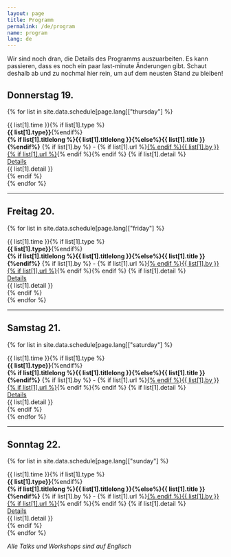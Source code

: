 ```yaml
---
layout: page
title: Programm
permalink: /de/program
name: program
lang: de
---
```




Wir sind noch dran, die Details des Programms auszuarbeiten. Es kann passieren, dass es noch ein paar last-minute Änderungen gibt. Schaut deshalb ab und zu nochmal hier rein, um auf dem neusten Stand zu bleiben!

## Donnerstag 19.

{% for list in site.data.schedule[page.lang]["thursday"] %}
<div class="row talk-list{% if list[1].type %} special{%endif%}">
  <div class="third">
  	{{ list[1].time }}{% if list[1].type %}<br><b>
  	{{ list[1].type}}</b>{%endif%}
  </div>
  <div class="two-third">
  	<b>{% if list[1].titlelong %}{{ list[1].titlelong }}{%else%}{{ list[1].title }}{%endif%}</b> {% if list[1].by %} - {% if list[1].url %}<a target='_blank' href="{{ list[1].url }}">{% endif %}{{ list[1].by }}{% if list[1].url %}</a>{% endif %}{% endif %}
  	{% if list[1].detail %}<br><a class="expander" href="#">Details</a>
		<div class="content-exp">
		    {{ list[1].detail }}
		</div>{% endif %}
  </div>
</div>
{% endfor %}

----

## Freitag 20.

{% for list in site.data.schedule[page.lang]["friday"] %}
<div class="row talk-list{% if list[1].type %} special{%endif%}">
  <div class="third">
  	{{ list[1].time }}{% if list[1].type %}<br><b>
  	{{ list[1].type}}</b>{%endif%}
  </div>
  <div class="two-third">
  	<b>{% if list[1].titlelong %}{{ list[1].titlelong }}{%else%}{{ list[1].title }}{%endif%}</b> {% if list[1].by %} - {% if list[1].url %}<a target='_blank' href="{{ list[1].url }}">{% endif %}{{ list[1].by }}{% if list[1].url %}</a>{% endif %}{% endif %}
  	{% if list[1].detail %}<br><a class="expander" href="#">Details</a>
		<div class="content-exp">
		    {{ list[1].detail }}
		</div>{% endif %}
  </div>
</div>
{% endfor %}

----

## Samstag 21.

{% for list in site.data.schedule[page.lang]["saturday"] %}
<div class="row talk-list{% if list[1].type %} special{%endif%}">
  <div class="third">
  	{{ list[1].time }}{% if list[1].type %}<br><b>
  	{{ list[1].type}}</b>{%endif%}
  </div>
  <div class="two-third">
  	<b>{% if list[1].titlelong %}{{ list[1].titlelong }}{%else%}{{ list[1].title }}{%endif%}</b> {% if list[1].by %} - {% if list[1].url %}<a target='_blank' href="{{ list[1].url }}">{% endif %}{{ list[1].by }}{% if list[1].url %}</a>{% endif %}{% endif %}
  	{% if list[1].detail %}<br><a class="expander" href="#">Details</a>
		<div class="content-exp">
		    {{ list[1].detail }}
		</div>{% endif %}
  </div>
</div>
{% endfor %}

----

## Sonntag 22.

{% for list in site.data.schedule[page.lang]["sunday"] %}
<div class="row talk-list{% if list[1].type %} special{%endif%}">
  <div class="third">
  	{{ list[1].time }}{% if list[1].type %}<br><b>
  	{{ list[1].type}}</b>{%endif%}
  </div>
  <div class="two-third">
  	<b>{% if list[1].titlelong %}{{ list[1].titlelong }}{%else%}{{ list[1].title }}{%endif%}</b> {% if list[1].by %} - {% if list[1].url %}<a target='_blank' href="{{ list[1].url }}">{% endif %}{{ list[1].by }}{% if list[1].url %}</a>{% endif %}{% endif %}
  	{% if list[1].detail %}<br><a class="expander" href="#">Details</a>
		<div class="content-exp">
		    {{ list[1].detail }}
		</div>{% endif %}
  </div>
</div>
{% endfor %}

*Alle Talks und Workshops sind auf Englisch* 


<script src="{{ site.baseurl }}/assets/elements/js/readmore.min.js"></script>
<script>
$('.expander').simpleexpand();
  </script>
